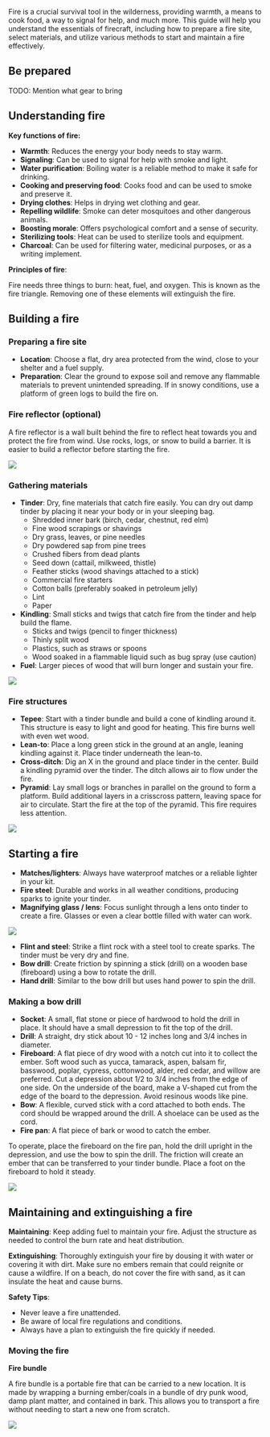Fire is a crucial survival tool in the wilderness, providing warmth, a means to cook food, a way to signal for help, and much more. This guide will help you understand the essentials of firecraft, including how to prepare a fire site, select materials, and utilize various methods to start and maintain a fire effectively.

## Be prepared
TODO: Mention what gear to bring

## Understanding fire

**Key functions of fire:**

- **Warmth**: Reduces the energy your body needs to stay warm.
- **Signaling**: Can be used to signal for help with smoke and light.
- **Water purification**: Boiling water is a reliable method to make it safe for drinking.
- **Cooking and preserving food**: Cooks food and can be used to smoke and preserve it.
- **Drying clothes**: Helps in drying wet clothing and gear.
- **Repelling wildlife**: Smoke can deter mosquitoes and other dangerous animals.
- **Boosting morale**: Offers psychological comfort and a sense of security.
- **Sterilizing tools**: Heat can be used to sterilize tools and equipment.
- **Charcoal**: Can be used for filtering water, medicinal purposes, or as a writing implement.

**Principles of fire**: 

Fire needs three things to burn: heat, fuel, and oxygen. This is known as the fire triangle. Removing one of these elements will extinguish the fire.

## Building a fire

### Preparing a fire site
- **Location**: Choose a flat, dry area protected from the wind, close to your shelter and a fuel supply.
- **Preparation**: Clear the ground to expose soil and remove any flammable materials to prevent unintended spreading. If in snowy conditions, use a platform of green logs to build the fire on.

### Fire reflector (optional)
A fire reflector is a wall built behind the fire to reflect heat towards you and protect the fire from wind. Use rocks, logs, or snow to build a barrier. It is easier to build a reflector before starting the fire.

![](file:///android_asset/survival_guide/56.webp)

### Gathering materials

- **Tinder**: Dry, fine materials that catch fire easily. You can dry out damp tinder by placing it near your body or in your sleeping bag.
  - Shredded inner bark (birch, cedar, chestnut, red elm)
  - Fine wood scrapings or shavings
  - Dry grass, leaves, or pine needles
  - Dry powdered sap from pine trees
  - Crushed fibers from dead plants
  - Seed down (cattail, milkweed, thistle)
  - Feather sticks (wood shavings attached to a stick)
  - Commercial fire starters
  - Cotton balls (preferably soaked in petroleum jelly)
  - Lint
  - Paper
- **Kindling**: Small sticks and twigs that catch fire from the tinder and help build the flame.
  - Sticks and twigs (pencil to finger thickness)
  - Thinly split wood
  - Plastics, such as straws or spoons
  - Wood soaked in a flammable liquid such as bug spray (use caution)
- **Fuel**: Larger pieces of wood that will burn longer and sustain your fire.

![](file:///android_asset/survival_guide/58.webp)

### Fire structures

- **Tepee**: Start with a tinder bundle and build a cone of kindling around it. This structure is easy to light and good for heating. This fire burns well with even wet wood.
- **Lean-to**: Place a long green stick in the ground at an angle, leaning kindling against it. Place tinder underneath the lean-to.
- **Cross-ditch**: Dig an X in the ground and place tinder in the center. Build a kindling pyramid over the tinder. The ditch allows air to flow under the fire.
- **Pyramid**: Lay small logs or branches in parallel on the ground to form a platform. Build additional layers in a crisscross pattern, leaving space for air to circulate. Start the fire at the top of the pyramid. This fire requires less attention.

![](file:///android_asset/survival_guide/59.webp)

## Starting a fire

- **Matches/lighters**: Always have waterproof matches or a reliable lighter in your kit.
- **Fire steel**: Durable and works in all weather conditions, producing sparks to ignite your tinder.
- **Magnifying glass / lens**: Focus sunlight through a lens onto tinder to create a fire. Glasses or even a clear bottle filled with water can work.

![](file:///android_asset/survival_guide/61.webp)

- **Flint and steel**: Strike a flint rock with a steel tool to create sparks. The tinder must be very dry and fine.
- **Bow drill**: Create friction by spinning a stick (drill) on a wooden base (fireboard) using a bow to rotate the drill.
- **Hand drill**: Similar to the bow drill but uses hand power to spin the drill.

### Making a bow drill
- **Socket**: A small, flat stone or piece of hardwood to hold the drill in place. It should have a small depression to fit the top of the drill.
- **Drill**: A straight, dry stick about 10 - 12 inches long and 3/4 inches in diameter.
- **Fireboard**: A flat piece of dry wood with a notch cut into it to collect the ember. Soft wood such as yucca, tamarack, aspen, balsam fir, basswood, poplar, cypress, cottonwood, alder, red cedar, and willow are preferred. Cut a depression about 1/2 to 3/4 inches from the edge of one side. On the underside of the board, make a V-shaped cut from the edge of the board to the depression. Avoid resinous woods like pine.
- **Bow**: A flexible, curved stick with a cord attached to both ends. The cord should be wrapped around the drill. A shoelace can be used as the cord.
- **Fire pan**: A flat piece of bark or wood to catch the ember.

To operate, place the fireboard on the fire pan, hold the drill upright in the depression, and use the bow to spin the drill. The friction will create an ember that can be transferred to your tinder bundle. Place a foot on the fireboard to hold it steady.

![](file:///android_asset/survival_guide/64.webp)

## Maintaining and extinguishing a fire

**Maintaining**: Keep adding fuel to maintain your fire. Adjust the structure as needed to control the burn rate and heat distribution.

**Extinguishing**: Thoroughly extinguish your fire by dousing it with water or covering it with dirt. Make sure no embers remain that could reignite or cause a wildfire. If on a beach, do not cover the fire with sand, as it can insulate the heat and cause burns.

**Safety Tips**:

- Never leave a fire unattended.
- Be aware of local fire regulations and conditions.
- Always have a plan to extinguish the fire quickly if needed.

### Moving the fire

**Fire bundle**

A fire bundle is a portable fire that can be carried to a new location. It is made by wrapping a burning ember/coals in a bundle of dry punk wood, damp plant matter, and contained in bark. This allows you to transport a fire without needing to start a new one from scratch.

![](file:///android_asset/survival_guide/66.webp)